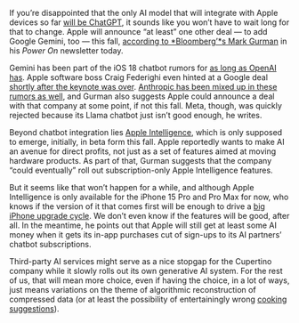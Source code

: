 If you’re disappointed that the only AI model that will integrate with Apple devices so far [will be ChatGPT](/2024/6/7/24173528/apple-intelligence-ai-features-openai-chatbot), it sounds like you won’t have to wait long for that to change. Apple will announce “at least” one other deal — to add Google Gemini, too — this fall, [according to *Bloomberg’*s Mark Gurman](https://www.bloomberg.com/news/newsletters/2024-06-30/apple-s-longer-lasting-devices-ios-19-and-apple-intelligence-on-the-vision-pro-ly1jnrw4?srnd=undefined) in his *Power On* newsletter today.

Gemini has been part of the iOS 18 chatbot rumors for [as long as OpenAI has](/2024/3/18/24104626/apple-license-google-gemini-generative-ai-openai-chatgpt). Apple software boss Craig Federighi even hinted at a Google deal [shortly after the keynote was over](/2024/6/10/24175666/googles-gemini-could-eventually-come-to-ios-too). [Anthropic has been mixed up in these rumors as well](/2024/3/24/24110370/apples-ios-future-could-also-include-anthropic), and Gurman also suggests Apple could announce a deal with that company at some point, if not this fall. Meta, though, was quickly rejected because its Llama chatbot just isn’t good enough, he writes.

Beyond chatbot integration lies [Apple Intelligence](/2024/6/10/24175405/wwdc-apple-ai-news-features-ios-18-macos-15-iphone-ipad-mac), which is only supposed to emerge, initially, in beta form this fall. Apple reportedly wants to make AI an avenue for direct profits, not just as a set of features aimed at moving hardware products. As part of that, Gurman suggests that the company “could eventually” roll out subscription-only Apple Intelligence features.

But it seems like that won’t happen for a while, and although Apple Intelligence is only available for the iPhone 15 Pro and Pro Max for now, who knows if the version of it that comes first will be enough to drive a [big iPhone upgrade cycle](/2024/6/12/24176494/apple-intelligence-ai-upgrade-cycle-here). We don’t even know if the features will be good, after all. In the meantime, he points out that Apple will still get at least some AI money when it gets its in-app purchases cut of sign-ups to its AI partners’ chatbot subscriptions.

Third-party AI services might serve as a nice stopgap for the Cupertino company while it slowly rolls out its own generative AI system. For the rest of us, that will mean more choice, even if having the choice, in a lot of ways, just means variations on the theme of algorithmic reconstruction of compressed data (or at least the possibility of entertainingly wrong [cooking suggestions](/2024/6/11/24176490/mm-delicious-glue)).
